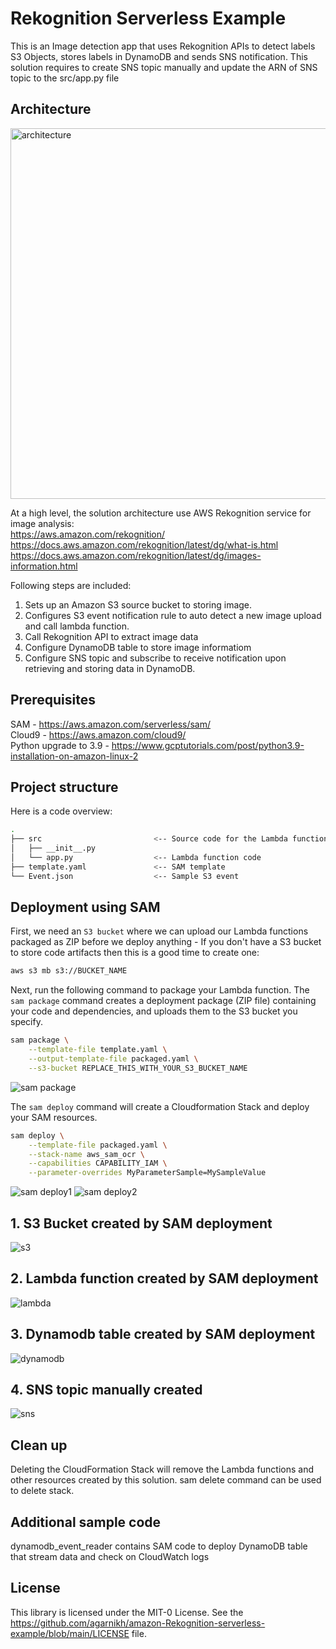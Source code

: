 # Rekognition Serverless Example
This is an Image detection app that uses Rekognition APIs to detect labels S3 Objects, stores labels in DynamoDB and sends SNS notification.
This solution requires to create SNS topic manually and update the ARN of SNS topic to the src/app.py file

## Architecture
<img width="593" alt="architecture" src="https://user-images.githubusercontent.com/108154106/183311042-79dea1c1-7f77-42d6-a91b-6b9ce57713a0.png">


At a high level, the solution architecture use AWS Rekognition service for image analysis:      
   https://aws.amazon.com/rekognition/                        
   https://docs.aws.amazon.com/rekognition/latest/dg/what-is.html          
   https://docs.aws.amazon.com/rekognition/latest/dg/images-information.html         

Following steps are included:
  1. Sets up an Amazon S3 source bucket to storing image.
  2. Configures S3 event notification rule to auto detect a new image upload and call lambda function.
  3. Call Rekognition API to extract image data
  4. Configure DynamoDB table to store image informatiom
  5. Configure SNS topic and subscribe to receive notification upon retrieving and storing data in DynamoDB.

## Prerequisites
 SAM - https://aws.amazon.com/serverless/sam/        
 Cloud9 - https://aws.amazon.com/cloud9/         
 Python upgrade to 3.9 - https://www.gcptutorials.com/post/python3.9-installation-on-amazon-linux-2


## Project structure
Here is a code overview:
```bash
.
├── src                         <-- Source code for the Lambda function
│   ├── __init__.py
│   └── app.py                  <-- Lambda function code
├── template.yaml               <-- SAM template
└── Event.json                  <-- Sample S3 event
```


## Deployment using SAM
First, we need an `S3 bucket` where we can upload our Lambda functions packaged as ZIP before we deploy anything - If you don't have a S3 bucket to store code artifacts then this is a good time to create one:

```bash
aws s3 mb s3://BUCKET_NAME
```

Next, run the following command to package your Lambda function. The `sam package` command creates a deployment package (ZIP file) containing your code and dependencies, and uploads them to the S3 bucket you specify. 

```bash
sam package \
    --template-file template.yaml \
    --output-template-file packaged.yaml \
    --s3-bucket REPLACE_THIS_WITH_YOUR_S3_BUCKET_NAME
```
![sam package](https://user-images.githubusercontent.com/108154106/183280054-57ee1403-8983-4fe1-b4d3-3b9bb7f4af32.png)

The `sam deploy` command will create a Cloudformation Stack and deploy your SAM resources.
```bash
sam deploy \
    --template-file packaged.yaml \
    --stack-name aws_sam_ocr \
    --capabilities CAPABILITY_IAM \
    --parameter-overrides MyParameterSample=MySampleValue
```
![sam deploy1](https://user-images.githubusercontent.com/108154106/183280072-4aacc325-e578-4c4f-898b-07387c538df5.png)
![sam deploy2](https://user-images.githubusercontent.com/108154106/183280074-1ff006e5-cca7-40ec-8d92-d0f0c8b24776.png)

## 1. S3 Bucket created by SAM deployment
![s3](https://user-images.githubusercontent.com/108154106/183280089-558f0b52-6ebc-48f4-b43c-f6f7444cea30.png)

## 2. Lambda function created by SAM deployment
![lambda](https://user-images.githubusercontent.com/108154106/183280110-8cc98482-3bda-4ad6-a0ba-ff40a225b3e3.png)

## 3. Dynamodb table created by SAM deployment
![dynamodb](https://user-images.githubusercontent.com/108154106/183280121-3ba9b12d-70d4-43af-9bbd-95cecc52fbb6.png)

## 4. SNS topic manually created
![sns](https://user-images.githubusercontent.com/108154106/183280140-ca6c1dba-7d4b-4603-8d92-2a263c7b360f.png)


## Clean up
Deleting the CloudFormation Stack will remove the Lambda functions and other resources created by this solution. 
sam delete command can be used to delete stack.

## Additional sample code
dynamodb_event_reader contains SAM code to deploy DynamoDB table that stream data and check on CloudWatch logs

## License
This library is licensed under the MIT-0 License. See the https://github.com/agarnikh/amazon-Rekognition-serverless-example/blob/main/LICENSE file.
